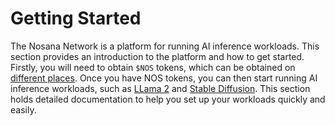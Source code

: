# Getting Started

The Nosana Network is a platform for running AI inference workloads. This section provides an introduction to the platform and how to get started. Firstly, you will need to obtain `$NOS` tokens, which can be obtained on [different places](https://nosana.io/token). Once you have NOS tokens, you can then start running AI inference workloads, such as [LLama 2](llama) and [Stable Diffusion](diffusion). This section holds detailed documentation to help you set up your workloads quickly and easily.
